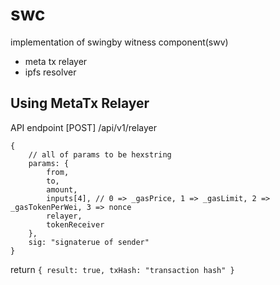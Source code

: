 # swc
implementation of swingby witness component(swv)

- meta tx relayer
- ipfs resolver

## Using MetaTx Relayer

API endpoint [POST] /api/v1/relayer
```body
{
    // all of params to be hexstring
    params: {
        from, 
        to,  
        amount,  
        inputs[4], // 0 => _gasPrice, 1 => _gasLimit, 2 => _gasTokenPerWei, 3 => nonce
        relayer,
        tokenReceiver
    },
    sig: "signaterue of sender"
}
```
return `{ result: true, txHash: "transaction hash" }`